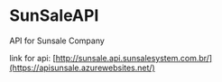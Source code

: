 # SunSaleAPI
API for Sunsale Company

link for api: [http://sunsale.api.sunsalesystem.com.br/](https://apisunsale.azurewebsites.net/)

